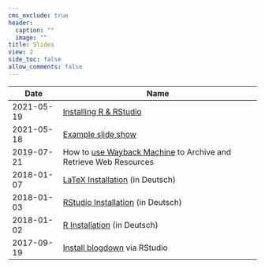 ```yaml
---
cms_exclude: true
header:
  caption: ""
  image: ""
title: Slides
view: 2
side_toc: false
allow_comments: false
---
```


| Date       | Name                                                                                                             |
|------------|------------------------------------------------------------------------------------------------------------------|
| 2021-05-19 | [Installing R & RStudio](/slides/2022-04-19-installing-r-and-rstudio)        
| 2021-05-18 | [Example slide show](/slides/2022-04-18-demo-slides)                                                             |
| 2019-07-21 | How to [use Wayback Machine](/slides/2019-07-21-wayback-machine-tutorial/) to Archive and Retrieve Web Resources |
| 2018-01-07 | [LaTeX Installation](/slides/2018-01-07-installiere-latex) (in Deutsch)                                          |
| 2018-01-03 | [RStudio Installation](/slides/2018-01-03-installiere-rstudio) (in Deutsch)                                      |
| 2018-01-02 | [R Installation](/slides/2018-01-02-installiere-r) (in Deutsch)                                                  |
| 2017-09-19 | [Install blogdown](/slides/2017-09-19-blogdown-01) via RStudio                                                   |

